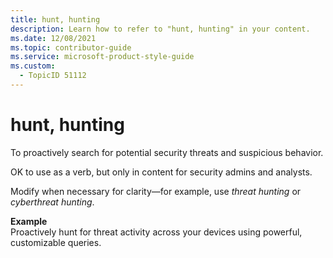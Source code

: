 ```yaml
---
title: hunt, hunting
description: Learn how to refer to "hunt, hunting" in your content.
ms.date: 12/08/2021
ms.topic: contributor-guide
ms.service: microsoft-product-style-guide
ms.custom:
  - TopicID 51112
---
```



# hunt, hunting

To proactively search for potential security threats and suspicious behavior.​

OK to use as a verb, but only in content for security admins and analysts.

Modify when necessary for clarity—for example, use *threat hunting* or *cyberthreat hunting*.

**Example**  
Proactively hunt for threat activity across your devices using powerful, customizable queries.​

